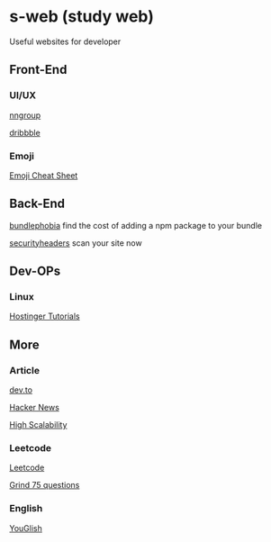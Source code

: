 # s-web (study web)
Useful websites for developer

## Front-End

### UI/UX
[nngroup](https://www.nngroup.com/articles)

[dribbble](https://dribbble.com/)

### Emoji
[Emoji Cheat Sheet](https://www.webfx.com/tools/emoji-cheat-sheet/)

## Back-End
[bundlephobia](https://bundlephobia.com/) find the cost of adding a npm package to your bundle

[securityheaders](https://securityheaders.com/) scan your site now

## Dev-OPs

### Linux
[Hostinger Tutorials](https://www.hostinger.com/tutorials/linux-commands)

## More

### Article
[dev.to](https://dev.to/)

[Hacker News](https://news.ycombinator.com/)

[High Scalability](https://highscalability.com/)

### Leetcode
[Leetcode](https://leetcode.com)

[Grind 75 questions](https://www.techinterviewhandbook.org/grind75/)


### English
[YouGlish](https://youglish.com/)
